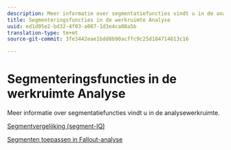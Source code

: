 ```yaml
---
description: Meer informatie over segmentatiefuncties vindt u in de analysewerkruimte.
title: Segmenteringsfuncties in de werkruimte Analyse
uuid: ed1d95e2-bd32-4f03-a007-1d3e4ca08a5b
translation-type: tm+mt
source-git-commit: 3fe3442eae1bdd8b90acffc9c25d184714613c16

---
```



# Segmenteringsfuncties in de werkruimte Analyse

Meer informatie over segmentatiefuncties vindt u in de analysewerkruimte.

[Segmentvergelijking (segment-IQ)](https://docs.adobe.com/content/help/en/analytics/analyze/analysis-workspace/panels/segment-comparison/segment-comparison.html)

[Segmenten toepassen in Fallout-analyse](https://docs.adobe.com/help/en/analytics/analyze/analysis-workspace/visualizations/fallout/compare-segments-fallout.html)
